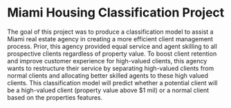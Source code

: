 # Miami Housing Classification Project

The goal of this project was to produce a classification model to assist a Miami real estate agency in creating a more efficient client management process. Prior, this agency provided equal service and agent skilling to all prospective clients regardless of property value. To boost client retention and improve customer experience for high-valued clients, this agency wants to restructure their service by separating high-valued clients from normal clients and allocating better skilled agents to these high valued clients. This classification model will predict whether a potential client will be a high-valued client (property value above $1 mil) or a normal client based on the properties features. 
